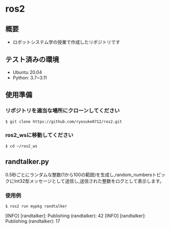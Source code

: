 # ros2

## 概要
- ロボットシステム学の授業で作成したリポジトリです

## テスト済みの環境
* Ubuntu 20.04
* Python: 3.7~3.11

## 使用準備
### リポジトリを適当な場所にクローンしてください
```shell
$ git clone https://github.com/ryosuke0712/ros2.git
```

### ros2_wsに移動してください
```shell
$ cd ~/ros2_ws
```

## randtalker.py
0.5秒ごとにランダムな整数(1から100の範囲)を生成し,random_numbersトピックにInt32型メッセージとして送信し,送信された整数をログとして表示します。

### 使用例
```shell
$ ros2 run mypkg randtalker
```
[INFO] [randtalker]: Publishing (randtalker): 42
[INFO] [randtalker]: Publishing (randtalker): 17
